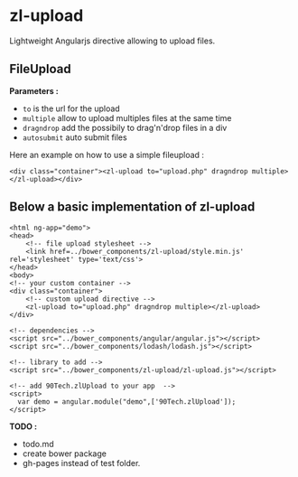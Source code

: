 # zl-upload
Lightweight Angularjs directive allowing to upload files.

## FileUpload
**Parameters :**
 - `to` is the url for the upload
 - `multiple` allow to upload multiples files at the same time
 - `dragndrop` add the possibily to drag'n'drop files in a div
 - `autosubmit` auto submit files

Here an example on how to use a simple fileupload :

`<div class="container"><zl-upload to="upload.php" dragndrop multiple></zl-upload></div>`

## Below a basic implementation of zl-upload
    <html ng-app="demo">
    <head>
	    <!-- file upload stylesheet -->
	    <link href=../bower_components/zl-upload/style.min.js' rel='stylesheet' type='text/css'>
	</head>
    <body>
	<!-- your custom container -->
	<div class="container">
		<!-- custom upload directive -->
 		<zl-upload to="upload.php" dragndrop multiple></zl-upload>
 	</div>

	<!-- dependencies -->
	<script src="../bower_components/angular/angular.js"></script>
	<script src="../bower_components/lodash/lodash.js"></script>

	<!-- library to add -->
	<script src="../bower_components/zl-upload/zl-upload.js"></script>

	<!-- add 90Tech.zlUpload to your app  -->
	<script>
	  var demo = angular.module("demo",['90Tech.zlUpload']);
	</script>

**TODO :**
 - todo.md
 - create bower package
 - gh-pages instead of test folder.
